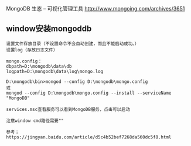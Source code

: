 MongoDB 生态 – 可视化管理工具
http://www.mongoing.com/archives/3651

## window安装mongoddb
```
设置文件存放目录（不设置命令不会自动创建，而且不能启动成功。）
设置log（存放日志文件）

mongo.config：
dbpath=D:\mongodb\data\db
logpath=D:\mongodb\data\log\mongo.log  

D:\mongodb\bin>mongod --config D:\mongodb\mongo.config 
或
mongod --config D:\mongodb\mongo.config --install --serviceName "MongoDB"

services.msc查看服务可以看到MongoDB服务，点击可以启动

注意window cmd路径需要""

参考；
https://jingyan.baidu.com/article/d5c4b52bef7268da560dc5f8.html
```